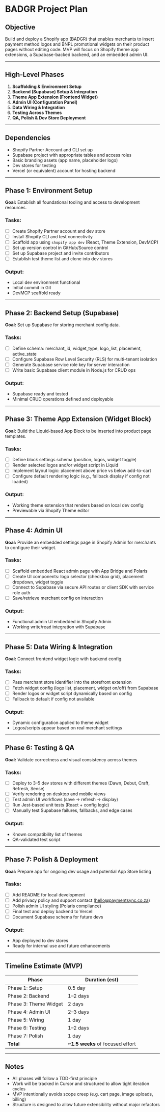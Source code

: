 # BADGR Project Plan

## Objective
Build and deploy a Shopify app (BADGR) that enables merchants to insert payment method logos and BNPL promotional widgets on their product pages without editing code. MVP will focus on Shopify theme app extensions, a Supabase-backed backend, and an embedded admin UI.

---

## High-Level Phases
1. **Scaffolding & Environment Setup**
2. **Backend (Supabase) Setup & Integration**
3. **Theme App Extension (Frontend Widget)**
4. **Admin UI (Configuration Panel)**
5. **Data Wiring & Integration**
6. **Testing Across Themes**
7. **QA, Polish & Dev Store Deployment**

---

## Dependencies
- Shopify Partner Account and CLI set up
- Supabase project with appropriate tables and access roles
- Basic branding assets (app name, placeholder logo)
- Dev stores for testing
- Vercel (or equivalent) account for hosting backend

---

## Phase 1: Environment Setup
**Goal:** Establish all foundational tooling and access to development resources.

### Tasks:
- [ ] Create Shopify Partner account and dev store
- [ ] Install Shopify CLI and test connectivity
- [ ] Scaffold app using `shopify app dev` (React, Theme Extension, DevMCP)
- [ ] Set up version control in GitHub/Source control
- [ ] Set up Supabase project and invite contributors
- [ ] Establish test theme list and clone into dev stores

### Output:
- Local dev environment functional
- Initial commit in Git
- DevMCP scaffold ready

---

## Phase 2: Backend Setup (Supabase)
**Goal:** Set up Supabase for storing merchant config data.

### Tasks:
- [ ] Define schema: merchant_id, widget_type, logo_list, placement, active_state
- [ ] Configure Supabase Row Level Security (RLS) for multi-tenant isolation
- [ ] Generate Supabase service role key for server interaction
- [ ] Write basic Supabase client module in Node.js for CRUD ops

### Output:
- Supabase ready and tested
- Minimal CRUD operations defined and deployable

---

## Phase 3: Theme App Extension (Widget Block)
**Goal:** Build the Liquid-based App Block to be inserted into product page templates.

### Tasks:
- [ ] Define block settings schema (position, logos, widget toggle)
- [ ] Render selected logos and/or widget script in Liquid
- [ ] Implement layout logic: placement above price vs below add-to-cart
- [ ] Configure default rendering logic (e.g., fallback display if config not loaded)

### Output:
- Working theme extension that renders based on local dev config
- Previewable via Shopify Theme editor

---

## Phase 4: Admin UI
**Goal:** Provide an embedded settings page in Shopify Admin for merchants to configure their widget.

### Tasks:
- [ ] Scaffold embedded React admin page with App Bridge and Polaris
- [ ] Create UI components: logo selector (checkbox grid), placement dropdown, widget toggle
- [ ] Connect to Supabase via secure API routes or client SDK with service role auth
- [ ] Save/retrieve merchant config on interaction

### Output:
- Functional admin UI embedded in Shopify Admin
- Working write/read integration with Supabase

---

## Phase 5: Data Wiring & Integration
**Goal:** Connect frontend widget logic with backend config

### Tasks:
- [ ] Pass merchant store identifier into the storefront extension
- [ ] Fetch widget config (logo list, placement, widget on/off) from Supabase
- [ ] Render logos or widget script dynamically based on config
- [ ] Fallback to default if config not available

### Output:
- Dynamic configuration applied to theme widget
- Logos/scripts appear based on real merchant settings

---

## Phase 6: Testing & QA
**Goal:** Validate correctness and visual consistency across themes

### Tasks:
- [ ] Deploy to 3–5 dev stores with different themes (Dawn, Debut, Craft, Refresh, Sense)
- [ ] Verify rendering on desktop and mobile views
- [ ] Test admin UI workflows (save → refresh → display)
- [ ] Run Jest-based unit tests (React + config logic)
- [ ] Manually test Supabase failures, fallbacks, and edge cases

### Output:
- Known compatibility list of themes
- QA-validated test script

---

## Phase 7: Polish & Deployment
**Goal:** Prepare app for ongoing dev usage and potential App Store listing

### Tasks:
- [ ] Add README for local development
- [ ] Add privacy policy and support contact (hello@paymentsync.co.za)
- [ ] Polish admin UI styling (Polaris compliance)
- [ ] Final test and deploy backend to Vercel
- [ ] Document Supabase schema for future devs

### Output:
- App deployed to dev stores
- Ready for internal use and future enhancements

---

## Timeline Estimate (MVP)
| Phase | Duration (est) |
|-------|----------------|
| Phase 1: Setup | 0.5 day |
| Phase 2: Backend | 1–2 days |
| Phase 3: Theme Widget | 2 days |
| Phase 4: Admin UI | 2–3 days |
| Phase 5: Wiring | 1 day |
| Phase 6: Testing | 1–2 days |
| Phase 7: Polish | 1 day |
| **Total** | **~1.5 weeks** of focused effort |

---

## Notes
- All phases will follow a TDD-first principle
- Work will be tracked in Cursor and structured to allow tight iteration cycles
- MVP intentionally avoids scope creep (e.g. cart page, image uploads, billing)
- Structure is designed to allow future extensibility without major refactors


